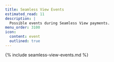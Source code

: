 ```yaml
---
title: Seamless View Events
estimated_read: 11
description: |
  Possible events during Seamless View payments.
menu_order: 3100
icon:
  content: event
  outlined: true
---
```


{% include seamless-view-events.md %}
